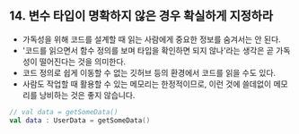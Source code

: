 ## 14. 변수 타입이 명확하지 않은 경우 확실하게 지정하라
- 가독성을 위해 코드를 설계할 때 읽는 사람에게 중요한 정보를 숨겨서는 안 된다.
- '코드를 읽으면서 함수 정의를 보며 타입을 확인하면 되지 않나'라는 생각은 곧 가독성이 떨어진다는 것을 의미한다.
- 코드 정의로 쉽게 이동할 수 없는 깃허브 등의 환경에서 코드를 읽을 수도 있다.
- 사람도 작업할 때 활용할 수 있는 메모리는 한정적이므로, 이런 것에 쓸데없이 메모리를 낭비하는 것은 좋지 않습니다.

```kotlin
// val data = getSomeData()
val data : UserData = getSomeData()
```
